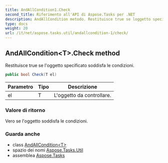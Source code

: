 ```yaml
---
title: AndAllCondition1.Check
second_title: Riferimento all'API di Aspose.Tasks per .NET
description: AndAllCondition metodo. Restituisce true se loggetto specificato soddisfa le condizioni.
type: docs
weight: 20
url: /it/net/aspose.tasks.util/andallcondition-1/check/
---
```

## AndAllCondition&lt;T&gt;.Check method

Restituisce true se l'oggetto specificato soddisfa le condizioni.

```csharp
public bool Check(T el)
```

| Parametro | Tipo | Descrizione |
| --- | --- | --- |
| el | T | L'oggetto da controllare. |

### Valore di ritorno

Vero se l'oggetto soddisfa le condizioni.

### Guarda anche

* class [AndAllCondition&lt;T&gt;](../)
* spazio dei nomi [Aspose.Tasks.Util](../../andallcondition-1/)
* assemblea [Aspose.Tasks](../../../)


